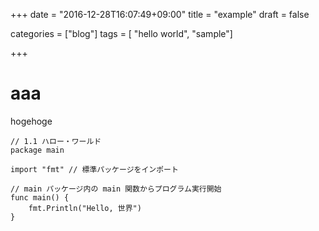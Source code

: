 +++
date = "2016-12-28T16:07:49+09:00"
title = "example"
draft = false

categories = ["blog"]
tags = [ "hello world", "sample"]

+++

# aaa
hogehoge
<!--more-->
```
// 1.1 ハロー・ワールド
package main

import "fmt" // 標準パッケージをインポート

// main パッケージ内の main 関数からプログラム実行開始
func main() {
    fmt.Println("Hello, 世界")
}

```
